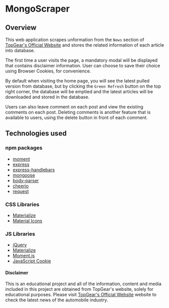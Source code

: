 # MongoScraper

## Overview

This web application scrapes unformation from the `News` section of [TopGear's Official Website](https://topgear.com) and stores the related information of each article into database.

The first time a user visits the page, a mandatory modal will be displayed that contains disclaimer information. User can choose to save their choice using Browser Cookies, for convenience.

By default when visiting the home page, you will see the latest pulled version from database, but by clicking the `Green Refresh` button on the top right corner, the database will be emptied and the latest articles will be downloaded and stored in the database.

Users can also leave comment on each post and view the existing comments on each post. Deleting comments is another feature that is available to users, using the delete button in front of each comment.

## Technologies used

### npm packages

- [moment](http://npmjs.com/package/moment)
- [express](http://npmjs.com/package/express)
- [express-handlebars](http://npmjs.com/package/express-handlebars)
- [mongoose](http://npmjs.com/package/mongoose)
- [body-parser](http://npmjs.com/package/body-parser)
- [cheerio](http://npmjs.com/package/cheerio)
- [request](http://npmjs.com/package/request)

### CSS Libraries

- [Materialize](http://materializecss.com/getting-started.html)
- [Material Icons](https://material.io/icons/)

### JS Libraries

- [jQuery](http://jquery.com/)
- [Materialize](http://materializecss.com/getting-started.html)
- [Moment.js](http://momentjs.com/)
- [JavaScript Cookie](https://github.com/js-cookie/js-cookie)

#### Disclaimer

This is an educational project and all of the information, content and media included in this project are obtained from TopGear's website, solely for educational purposes.
Please visit [TopGear's Official Website](https://topgear.com) website to check the latest news of the automobile industry.